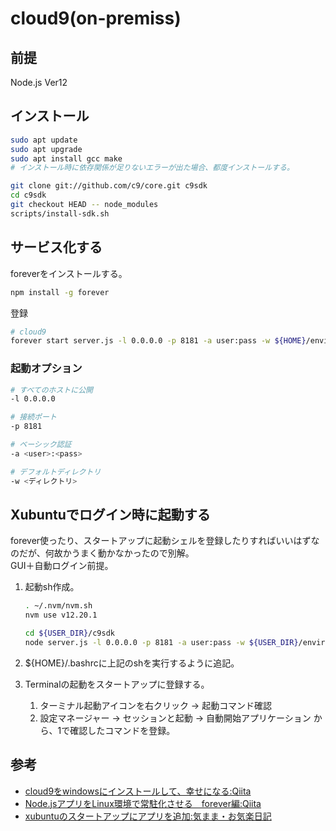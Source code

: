 # cloud9(on-premiss)

## 前提

Node.js Ver12

## インストール

``` sh
sudo apt update
sudo apt upgrade
sudo apt install gcc make
# インストール時に依存関係が足りないエラーが出た場合、都度インストールする。

git clone git://github.com/c9/core.git c9sdk
cd c9sdk
git checkout HEAD -- node_modules
scripts/install-sdk.sh
```

## サービス化する

foreverをインストールする。

``` sh
npm install -g forever
```

登録

``` sh 
# cloud9
forever start server.js -l 0.0.0.0 -p 8181 -a user:pass -w ${HOME}/environment
```

### 起動オプション

``` sh
# すべてのホストに公開
-l 0.0.0.0
```

``` sh
# 接続ポート
-p 8181
```

``` sh
# ベーシック認証
-a <user>:<pass>
```

``` sh
# デフォルトディレクトリ
-w <ディレクトリ>
```

## Xubuntuでログイン時に起動する

forever使ったり、スタートアップに起動シェルを登録したりすればいいはずなのだが、何故かうまく動かなかったので別解。  
GUI＋自動ログイン前提。

1. 起動sh作成。

    ``` sh
    . ~/.nvm/nvm.sh
    nvm use v12.20.1
    
    cd ${USER_DIR}/c9sdk 
    node server.js -l 0.0.0.0 -p 8181 -a user:pass -w ${USER_DIR}/environment 1> /dev/null 2> /dev/null &
    ```

2. ${HOME}/.bashrcに上記のshを実行するように追記。
3. Terminalの起動をスタートアップに登録する。
    1. ターミナル起動アイコンを右クリック -> 起動コマンド確認
    2. 設定マネージャー -> セッションと起動 -> 自動開始アプリケーション から、1で確認したコマンドを登録。

## 参考

- [cloud9をwindowsにインストールして、幸せになる:Qiita](https://qiita.com/aki-f/items/b7b45a6e6ed33ce81eb9)
- [Node.jsアプリをLinux環境で常駐化させる　forever編:Qiita](https://qiita.com/chihiro/items/24ca8ac81cb20c22b47e)
- [xubuntuのスタートアップにアプリを追加:気まま・お気楽日記](http://kimamaokiraku.jugem.jp/?eid=723)